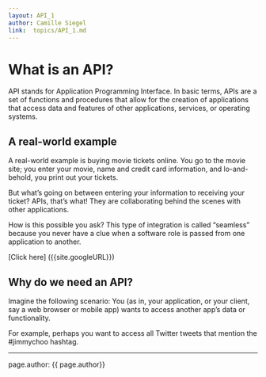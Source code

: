 ```yaml
---
layout: API_1
author: Camille Siegel
link:  topics/API_1.md
---
```

# What is an API?
API stands for Application Programming Interface. In basic terms, APIs are a set of functions and procedures that allow for the creation of applications that access data and features of other applications, services, or operating systems.

## A real-world example
A real-world example is buying movie tickets online. You go to the movie site; you enter your movie, name and credit card information, and lo-and-behold, you print out your tickets.

But what’s going on between entering your information to receiving your ticket? APIs, that’s what! They are collaborating behind the scenes with other applications.

How is this possible you ask? This type of integration is called “seamless” because you never have a clue when a software role is passed from one application to another.

[Click here] ({{site.googleURL}})
## Why do we need an API?
Imagine the following scenario: You (as in, your application, or your client, say a web browser or mobile app) wants to access another app’s data or functionality.

For example, perhaps you want to access all Twitter tweets that mention the #jimmychoo hashtag.

------
page.author: {{ page.author}}